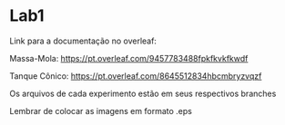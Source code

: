 # Lab1

Link para a documentação no overleaf:

Massa-Mola: https://pt.overleaf.com/9457783488fpkfkvkfkwdf
  
Tanque Cônico: https://pt.overleaf.com/8645512834hbcmbryzvqzf
  
Os arquivos de cada experimento estão em seus respectivos branches

Lembrar de colocar as imagens em formato .eps
